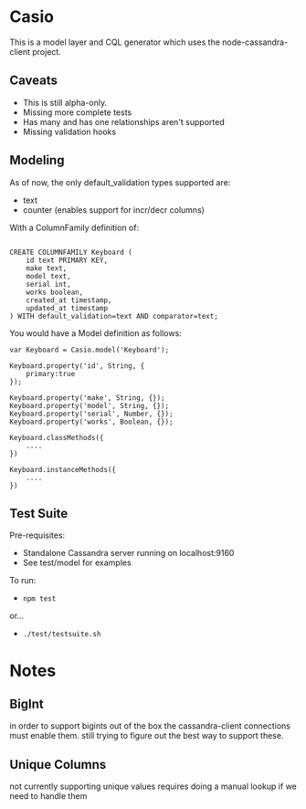 Casio 
=====
This is a model layer and CQL generator which uses the node-cassandra-client project.

Caveats
-------
- This is still alpha-only.
- Missing more complete tests
- Has many and has one relationships aren't supported
- Missing validation hooks

Modeling
--------

As of now, the only default_validation types supported are:

- text
- counter (enables support for incr/decr columns)

With a ColumnFamily definition of:

~~~

CREATE COLUMNFAMILY Keyboard (
    id text PRIMARY KEY,
    make text,
    model text,
    serial int,
    works boolean,
    created_at timestamp,
    updated_at timestamp
) WITH default_validation=text AND comparator=text;

~~~

You would have a Model definition as follows:

~~~
var Keyboard = Casio.model('Keyboard');

Keyboard.property('id', String, {
	primary:true
});

Keyboard.property('make', String, {});
Keyboard.property('model', String, {});
Keyboard.property('serial', Number, {});
Keyboard.property('works', Boolean, {});

Keyboard.classMethods({
	....
})

Keyboard.instanceMethods({
	....
})
~~~

Test Suite
----------
Pre-requisites: 

- Standalone Cassandra server running on localhost:9160
- See test/model for examples

To run:
 

- `npm test`

or...

- `./test/testsuite.sh`


Notes
=====

BigInt
------
in order to support bigints out of the box the cassandra-client connections must enable them.
still trying to figure out the best way to support these.

Unique Columns
--------------
not currently supporting unique values
requires doing a manual lookup if we need to handle them